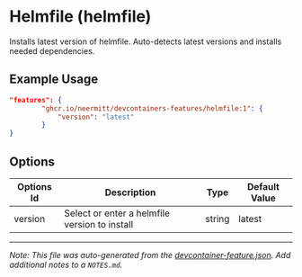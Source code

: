 
# Helmfile (helmfile)

Installs latest version of helmfile. Auto-detects latest versions and installs needed dependencies.

## Example Usage

```json
"features": {
        "ghcr.io/neermitt/devcontainers-features/helmfile:1": {
            "version": "latest"
        }
}
```

## Options

| Options Id | Description | Type | Default Value |
|-----|-----|-----|-----|
| version | Select or enter a helmfile version to install | string | latest |



---

_Note: This file was auto-generated from the [devcontainer-feature.json](https://github.com/neermitt/devcontainers-features/blob/main/src/helmfile/devcontainer-feature.json).  Add additional notes to a `NOTES.md`._
